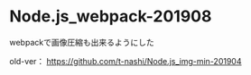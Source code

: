 # Node.js_webpack-201908
webpackで画像圧縮も出来るようにした

old-ver： https://github.com/t-nashi/Node.js_img-min-201904
